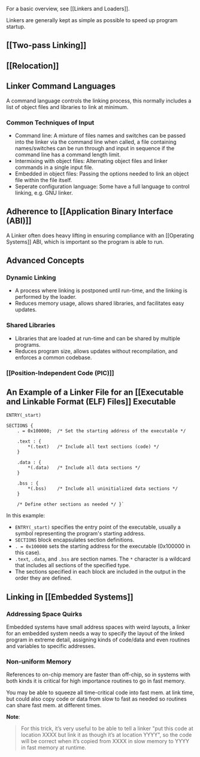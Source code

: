 For a basic overview, see [[Linkers and Loaders]].

Linkers are generally kept as simple as possible to speed up program startup.
## [[Two-pass Linking]]

## [[Relocation]] 

## Linker Command Languages

A command language controls the linking process, this normally includes a list of object files and libraries to link at minimum.

### Common Techniques of Input

- Command line: A mixture of files names and switches can be passed into the linker via the command line when called, a file containing names/switches can be run through and input in sequence if the command line has a command length limit.
- Intermixing with object files: Alternating object files and linker commands in a single input file.
- Embedded in object files: Passing the options needed to link an object file within the file itself.
- Seperate configuration language: Some have a full language to control linking, e.g. GNU linker.

## Adherence to [[Application Binary Interface (ABI)]]

A Linker often does heavy lifting in ensuring compliance with an [[Operating Systems]] ABI, which is important so the program is able to run.

## Advanced Concepts
### Dynamic Linking
- A process where linking is postponed until run-time, and the linking is performed by the loader.
- Reduces memory usage, allows shared libraries, and facilitates easy updates.

### **Shared Libraries**
- Libraries that are loaded at run-time and can be shared by multiple programs.
- Reduces program size, allows updates without recompilation, and enforces a common codebase.

### **[[Position-Independent Code (PIC)]]**

## An Example of a Linker File for an [[Executable and Linkable Format (ELF) Files]] Executable

```
ENTRY(_start)  

SECTIONS {     
	. = 0x100000;  /* Set the starting address of the executable */      
	
	.text : {         
		*(.text)   /* Include all text sections (code) */     
	}      
	
	.data : {         
		*(.data)   /* Include all data sections */     
	}      
		
	.bss : {         
		*(.bss)    /* Include all uninitialized data sections */     
	}      

	/* Define other sections as needed */ }`
```

In this example:
- `ENTRY(_start)` specifies the entry point of the executable, usually a symbol representing the program's starting address.
- `SECTIONS` block encapsulates section definitions.
- `. = 0x100000` sets the starting address for the executable (0x100000 in this case).
- `.text`, `.data`, and `.bss` are section names. The `*` character is a wildcard that includes all sections of the specified type.
- The sections specified in each block are included in the output in the order they are defined.

## Linking in [[Embedded Systems]]

### Addressing Space Quirks

Embedded systems have small address spaces with weird layouts, a linker for an embedded system needs a way to specify the layout of the linked program in extreme detail, assigning kinds of code/data and even routines and variables to specific addresses.

### Non-uniform Memory

References to on-chip memory are faster than off-chip, so in systems with both kinds it is critical for high importance routines to go in fast memory.

You may be able to squeeze all time-critical code into fast mem. at link time, but could also copy code or data from slow to fast as needed so routines can share fast mem. at different times.

**Note**:
> For this trick, it’s very useful to be able to tell a linker "put this code at location XXXX but link it as though it’s at location YYYY", so the code will be correct when it’s copied from XXXX in slow memory to YYYY in fast memory at runtime.

